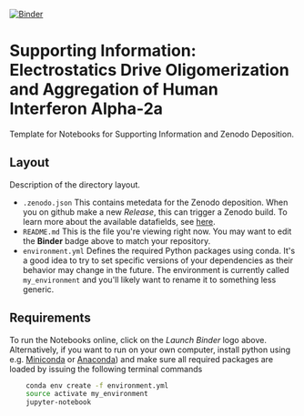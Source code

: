 [![Binder](https://mybinder.org/badge_logo.svg)](https://mybinder.org/v2/gh/mlund/template-for-supporting-information/HEAD)

# Supporting Information: Electrostatics Drive Oligomerization and Aggregation of Human Interferon Alpha-2a

Template for Notebooks for Supporting Information and Zenodo Deposition.

## Layout

Description of the directory layout.

- `.zenodo.json` This contains metedata for the Zenodo deposition. When you on github make a new
  _Release_, this can trigger a Zenodo build. To learn more about the available datafields, see
  [here](https://developers.zenodo.org/?python#depositions).
- `README.md` This is the file you're viewing right now. You may want to edit the **Binder** badge above to match your repository.
- `environment.yml` Defines the required Python packages using conda. It's a good idea to try to set specific versions of your
  dependencies as their behavior may change in the future.
  The environment is currently called `my_environment` and you'll likely want to rename it to something less generic.

## Requirements

To run the Notebooks online, click on the _Launch Binder_ logo above. Alternatively, if you want to run on your own computer,
install python using e.g. [Miniconda](https://conda.io/miniconda.html) or [Anaconda](https://docs.conda.io))
and make sure all required packages are loaded by issuing the following terminal commands

``` bash
    conda env create -f environment.yml
    source activate my_environment
    jupyter-notebook
```
